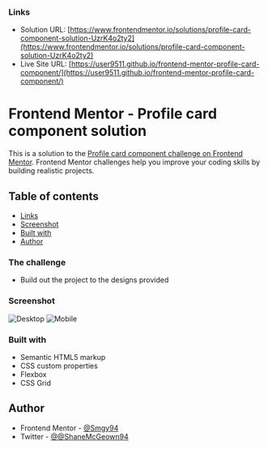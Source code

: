 ### Links

- Solution URL: [https://www.frontendmentor.io/solutions/profile-card-component-solution-UzrK4o2ty2](https://www.frontendmentor.io/solutions/profile-card-component-solution-UzrK4o2ty2)
- Live Site URL: [https://user9511.github.io/frontend-mentor-profile-card-component/](https://user9511.github.io/frontend-mentor-profile-card-component/)

# Frontend Mentor - Profile card component solution

This is a solution to the [Profile card component challenge on Frontend Mentor](https://www.frontendmentor.io/solutions/profile-card-component-solution-UzrK4o2ty2). Frontend Mentor challenges help you improve your coding skills by building realistic projects.

## Table of contents

- [Links](#links)
- [Screenshot](#screenshot)
- [Built with](#built-with)
- [Author](#author)

### The challenge

- Build out the project to the designs provided

### Screenshot

![Desktop](./images/screenshot01.png)
![Mobile](./images/screenshot02.png)

### Built with

- Semantic HTML5 markup
- CSS custom properties
- Flexbox
- CSS Grid

## Author

- Frontend Mentor - [@Smgy94](https://www.frontendmentor.io/profile/Smgy94)
- Twitter - [@@ShaneMcGeown94](https://twitter.com/ShaneMcGeown94)
